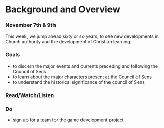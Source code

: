 # Background and Overview

### November 7th & 9th

This week, we jump ahead sixty or so years, to see new developments in Church authority and the development of Christian learning.&#x20;

### Goals

* to discern the major events and currents preceding and following the Council of Sens
* to learn about the major characters present at the Council of Sens
* to understand the historical significance of the council of Sens&#x20;

### Read/Watch/Listen



### Do

* sign up for a team for the game development project

